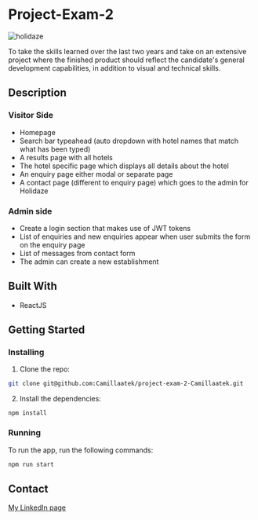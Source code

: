 # Project-Exam-2

![holidaze](https://user-images.githubusercontent.com/69843303/189531258-f4887f55-6a77-4d58-b849-644c5f0fa47c.JPG)

To take the skills learned over the last two years and take on an extensive project where the finished product should reflect the candidate's general development capabilities, in addition to visual and technical skills.

## Description

### Visitor Side


- Homepage
- Search bar typeahead (auto dropdown with hotel names that match what has been typed)
- A results page with all hotels
- The hotel specific page which displays all details about the hotel
- An enquiry page either modal or separate page
- A contact page (different to enquiry page) which goes to the admin for Holidaze

### Admin side

- Create a login section that makes use of JWT tokens
- List of enquiries and new enquiries appear when user submits the form on the enquiry page
- List of messages from contact form
- The admin can create a new establishment

## Built With

- ReactJS

## Getting Started

### Installing

1. Clone the repo:

```bash
git clone git@github.com:Camillaatek/project-exam-2-Camillaatek.git
```

2. Install the dependencies:

```
npm install
```

### Running

To run the app, run the following commands:

```bash
npm run start
```

## Contact

[My LinkedIn page](https://www.linkedin.com/in/%E2%9C%A8camilla-%C3%A5mli-268ba2213/)

